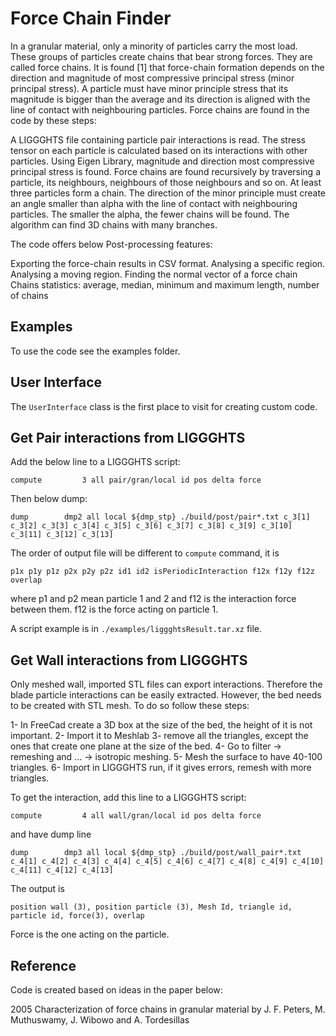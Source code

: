 # Force Chain Finder

In a granular material, only a minority of particles carry the most load. These groups of particles create chains that bear strong forces. They are called force chains. It is found [1] that force-chain formation depends on the direction and magnitude of most compressive principal stress (minor principal stress). A particle must have minor principle stress that its magnitude is bigger than the average and its direction is aligned with the line of contact with neighbouring particles. Force chains are found in the code by these steps:

A LIGGGHTS file containing particle pair interactions is read.
The stress tensor on each particle is calculated based on its interactions with other particles.
Using Eigen Library, magnitude and direction most compressive principal stress is found.
Force chains are found recursively by traversing a particle, its neighbours, neighbours of those neighbours and so on. 
At least three particles form a chain.
The direction of the minor principle must create an angle smaller than alpha with the line of contact with neighbouring particles. The smaller the alpha, the fewer chains will be found. 
The algorithm can find 3D chains with many branches. 

The code offers below Post-processing features:

Exporting the force-chain results in CSV format.
Analysing a specific region.
Analysing a moving region.
Finding the normal vector of a force chain
Chains statistics: average, median, minimum and maximum length, number of chains  


## Examples

To use the code see the examples folder.

## User Interface

The `UserInterface` class is the first place to visit for creating custom code. 

## Get Pair interactions from LIGGGHTS

Add the below line to a LIGGGHTS script:

```
compute         3 all pair/gran/local id pos delta force
```

Then below dump:

```
dump		dmp2 all local ${dmp_stp} ./build/post/pair*.txt c_3[1] c_3[2] c_3[3] c_3[4] c_3[5] c_3[6] c_3[7] c_3[8] c_3[9] c_3[10] c_3[11] c_3[12] c_3[13]
```
The order of output file will be different to `compute` command, it is

```
p1x p1y p1z p2x p2y p2z id1 id2 isPeriodicInteraction f12x f12y f12z overlap
```

where p1 and p2 mean particle 1 and 2 and f12 is the interaction force between them. f12 is the force acting on particle 1.

A script example is in `./examples/liggghtsResult.tar.xz` file.

## Get Wall interactions from LIGGGHTS

Only meshed wall, imported STL files can export interactions.
Therefore the blade particle interactions can be easily extracted.
However, the bed needs to be created with STL mesh. To do so follow these steps:

1- In FreeCad create a 3D box at the size of the bed, the height of it is not important.
2- Import it to Meshlab
3- remove all the triangles, except the ones that create one plane at the size of the bed.
4- Go to filter -> remeshing and ... -> isotropic meshing.
5- Mesh the surface to have 40-100 triangles. 
6- Import in LIGGGHTS run, if it gives errors, remesh with more triangles.


To get the interaction, add this line to a LIGGGHTS script:

```
compute         4 all wall/gran/local id pos delta force
```

and have dump line 

```
dump		dmp3 all local ${dmp_stp} ./build/post/wall_pair*.txt c_4[1] c_4[2] c_4[3] c_4[4] c_4[5] c_4[6] c_4[7] c_4[8] c_4[9] c_4[10] c_4[11] c_4[12] c_4[13]
```

The output is 

```
position wall (3), position particle (3), Mesh Id, triangle id, particle id, force(3), overlap
```
Force is the one acting on the particle.

## Reference

Code is created based on ideas in the paper below:

2005 Characterization of force chains in granular material by
J. F. Peters,  M. Muthuswamy, J. Wibowo and A. Tordesillas

